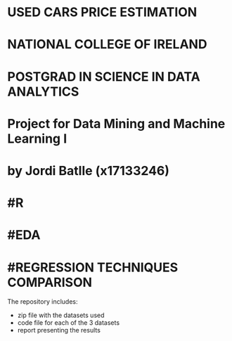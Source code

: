 # USED CARS PRICE ESTIMATION #####################
# NATIONAL COLLEGE OF IRELAND 
# POSTGRAD IN SCIENCE IN DATA ANALYTICS
# Project for Data Mining and Machine Learning I
# by Jordi Batlle (x17133246)

# #R
# #EDA
# #REGRESSION TECHNIQUES COMPARISON

The repository includes:
- zip file with the datasets used
- code file for each of the 3 datasets
- report presenting the results
